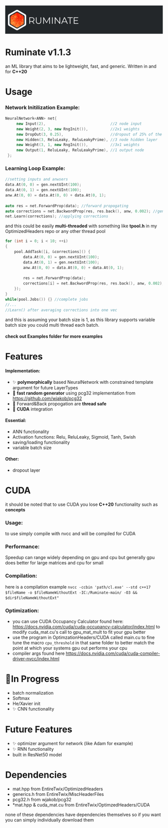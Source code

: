 ![Ruminate Logo](https://github.com/EntireTwix/Ruminate/blob/main/Banner.png)
# Ruminate v1.1.3
an ML library that aims to be lightweight, fast, and generic. Written in and for **C++20**

# Usage
### Network Initilization Example:
```cpp
NeuralNetwork<ANN> net{
     new Input(2),                             //2 node input
     new Weight(2, 3, new RngInit()),          //2x1 weights
     new DropOut(3, 0.25),                     //dropout of 25% of the input
     new Hidden(3, ReluLeaky, ReluLeakyPrime), //3 node hidden layer
     new Weight(3, 1, new RngInit()),          //3x1 weights
     new Output(1, ReluLeaky, ReluLeakyPrime), //1 output node
 };

 ```
### Learning Loop Example:
```cpp
//setting inputs and anwsers
data.At(0, 0) = gen.nextUInt(100); 
data.At(0, 1) = gen.nextUInt(100);
anw.At(0, 0) = data.At(0, 0) + data.At(0, 1);

auto res = net.ForwardProp(data); //forward propogating 
auto corrections = net.BackwordProp(res, res.back(), anw, 0.002); //generating corrections
net.Learn(corrections); //applying corrections
```
and this could be easily **multi-threaded** with something like **tpool.h** in my OptimizedHeaders repo or any other thread pool
```cpp
for (int i = 0; i < 10; ++i)
{
    pool.AddTask([i, &corrections]() {
        data.At(0, 0) = gen.nextUInt(100);
        data.At(0, 1) = gen.nextUInt(100);
        anw.At(0, 0) = data.At(0, 0) + data.At(0, 1);

        res = net.ForwardProp(data);
        corrections[i] = net.BackwordProp(res, res.back(), anw, 0.002);
    });
}
while(pool.Jobs()) {} //complete jobs
//...
//Learn() after averaging corrections into one vec
```
and this is assuming your batch size is 1, as this library supports variable batch size you could multi thread each batch.
#### check out Examples folder for more examples

# Features
#### Implementation:
* :sparkles: **polymorphically** based NeuralNetwork with constrained template argument for future LayerTypes
* :racehorse: **fast random generator** using pcg32 implementation from https://github.com/wjakob/pcg32
* :racehorse: Forward&Back propogation are **thread safe**
* :racehorse: **CUDA** integration
#### Essential:
* ANN functionality
* Activation functions: Relu, ReluLeaky, Sigmoid, Tanh, Swish
* saving/loading functionality
* variable batch size
#### Other:
* dropout layer

# CUDA
it should be noted that to use CUDA you lose **C++20** functionality such as **concepts**
### Usage:
to use simply compile with nvcc and will be compiled for CUDA
### Performance:
Speedup can range widely depending on gpu and cpu but generally gpu does better for large matrices and cpu for small
### Compilation:
here is a compilation example
```nvcc -ccbin 'path/cl.exe' --std c++17 $fileName -o $fileNameWithoutExt -IC:/Ruminate-main/ -O3 && $dir$fileNameWithoutExt"```
### Optimization:
* you can use CUDA Occupancy Calculator found here: https://docs.nvidia.com/cuda/cuda-occupancy-calculator/index.html
to modify cuda_mat.cu's call to gpu_mat_mult to fit your gpu better
* use the program in OptimzationHeaders/CUDA called main.cu to fine tune the macro ```cpu_threshold``` in that same folder to better match the point at which your systems gpu out performs your cpu
* compiler args found here https://docs.nvidia.com/cuda/cuda-compiler-driver-nvcc/index.html

# :construction:In Progress
* batch normalization
* Softmax
* He/Xavier init
* :sparkles: CNN functionality

# Future Features
* :sparkles: optimizer argument for network (like Adam for example)
* :sparkles: RNN functionality
* built in ResNet50 model

# Dependencies
* mat.hpp    from EntireTwix/OptimizedHeaders
* generics.h from EntireTwix/MiscHeaderFiles
* pcg32.h  from wjakob/pcg32
* \*mat.hpp & cuda_mat.cu from EntireTwix/OptimzedHeaders/CUDA

none of these dependencies have dependencies themselves so if you want you can simply individually download them
